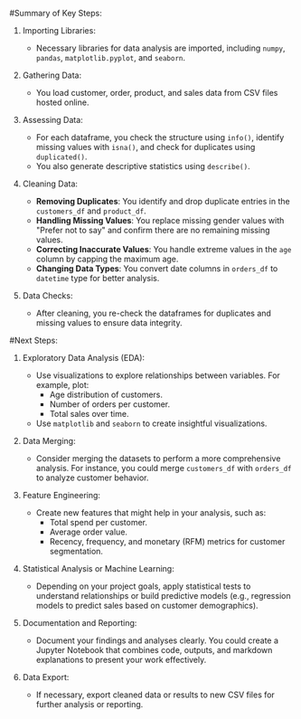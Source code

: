 #Summary of Key Steps:

1. Importing Libraries:
   - Necessary libraries for data analysis are imported, including `numpy`, `pandas`, `matplotlib.pyplot`, and `seaborn`.

2. Gathering Data:
   - You load customer, order, product, and sales data from CSV files hosted online.

3. Assessing Data:
   - For each dataframe, you check the structure using `info()`, identify missing values with `isna()`, and check for duplicates using `duplicated()`.
   - You also generate descriptive statistics using `describe()`.

4. Cleaning Data:
   - **Removing Duplicates**: You identify and drop duplicate entries in the `customers_df` and `product_df`.
   - **Handling Missing Values**: You replace missing gender values with "Prefer not to say" and confirm there are no remaining missing values.
   - **Correcting Inaccurate Values**: You handle extreme values in the `age` column by capping the maximum age.
   - **Changing Data Types**: You convert date columns in `orders_df` to `datetime` type for better analysis.

5. Data Checks:
   - After cleaning, you re-check the dataframes for duplicates and missing values to ensure data integrity.

#Next Steps:

1. Exploratory Data Analysis (EDA):
   - Use visualizations to explore relationships between variables. For example, plot:
     - Age distribution of customers.
     - Number of orders per customer.
     - Total sales over time.
   - Use `matplotlib` and `seaborn` to create insightful visualizations.

2. Data Merging:
   - Consider merging the datasets to perform a more comprehensive analysis. For instance, you could merge `customers_df` with `orders_df` to analyze customer behavior.

3. Feature Engineering:
   - Create new features that might help in your analysis, such as:
     - Total spend per customer.
     - Average order value.
     - Recency, frequency, and monetary (RFM) metrics for customer segmentation.

4. Statistical Analysis or Machine Learning:
   - Depending on your project goals, apply statistical tests to understand relationships or build predictive models (e.g., regression models to predict sales based on customer demographics).

5. Documentation and Reporting:
   - Document your findings and analyses clearly. You could create a Jupyter Notebook that combines code, outputs, and markdown explanations to present your work effectively.

6. Data Export:
   - If necessary, export cleaned data or results to new CSV files for further analysis or reporting.
